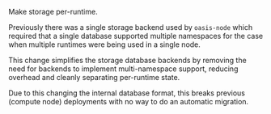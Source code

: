 Make storage per-runtime.

Previously there was a single storage backend used by `oasis-node` which required that a single
database supported multiple namespaces for the case when multiple runtimes were being used in a
single node.

This change simplifies the storage database backends by removing the need for backends to implement
multi-namespace support, reducing overhead and cleanly separating per-runtime state.

Due to this changing the internal database format, this breaks previous (compute node) deployments
with no way to do an automatic migration.
